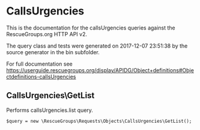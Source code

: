 # CallsUrgencies

This is the documentation for the callsUrgencies queries against the RescueGroups.org HTTP API v2.

The query class and tests were generated on 2017-12-07 23:51:38 by the source generator in the bin subfolder.

For full documentation see https://userguide.rescuegroups.org/display/APIDG/Object+definitions#Objectdefinitions-callsUrgencies

## CallsUrgencies\GetList

Performs callsUrgencies.list query.

    $query = new \RescueGroups\Requests\Objects\CallsUrgencies\GetList();






